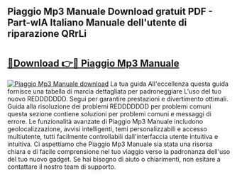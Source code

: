## Piaggio Mp3 Manuale Download gratuit PDF - Part-wIA Italiano Manuale dell'utente di riparazione QRrLi

# <h2><a href="http://dfc1656.blite.top/?on=Piaggio+Mp3+Manuale">🔗Download 👉🔴 Piaggio Mp3 Manuale</a></h2>

[![Piaggio Mp3 Manuale download](https://i.imgur.com/lujVjoI.png)](http://dfc1656.blite.top/?on=Piaggio+Mp3+Manuale)
La tua guida All'eccellenza questa guida fornisce una tabella di marcia dettagliata per padroneggiare L'uso del tuo nuovo REDDDDDDD. Segui per garantire prestazioni e divertimento ottimali. Guida alla risoluzione dei problemi REDDDDDDD per problemi comuni questa sezione contiene soluzioni per problemi comuni e messaggi di errore. Le funzionalità avanzate di Piaggio Mp3 Manuale includono geolocalizzazione, avvisi intelligenti, temi personalizzabili e accesso multiutente, tutti facilmente controllabili dall'interfaccia utente intuitiva e intuitiva. Ci aspettiamo che Piaggio Mp3 Manuale sia stata una risorsa chiara e di facile comprensione nel tuo viaggio verso la padronanza dell'uso del tuo nuovo gadget. Se hai bisogno di aiuto o chiarimenti, non esitare a contattare il nostro team di supporto.
